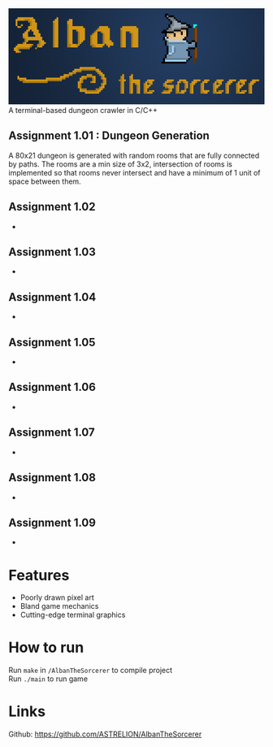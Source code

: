 <img src="/AlbanBannerSCALED.png" title="Alban The Sorcerer Banner">
A terminal-based dungeon crawler in C/C++

## Assignment 1.01 : Dungeon Generation
A 80x21 dungeon is generated with random rooms that are fully connected by paths. The rooms are a min size of 3x2, intersection of rooms is implemented so that rooms never intersect and have a minimum of 1 unit of space between them.

## Assignment 1.02
-

## Assignment 1.03
-

## Assignment 1.04
-

## Assignment 1.05
-

## Assignment 1.06
-

## Assignment 1.07
-

## Assignment 1.08
-

## Assignment 1.09
-

# Features
- Poorly drawn pixel art
- Bland game mechanics
- Cutting-edge terminal graphics

# How to run
Run `make` in `/AlbanTheSorcerer` to compile project  
Run `./main` to run game

# Links
Github: https://github.com/ASTRELION/AlbanTheSorcerer
